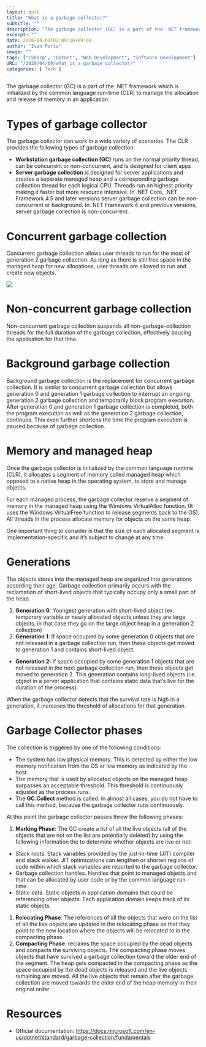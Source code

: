 ```yaml
---
layout: post
title: "What is a garbage collector?"
subtitle: ""
description: "The garbage collector (GC) is a part of the .NET framework which is initialized by the common language run-time (CLR) to manage the allocation and release of memory in an application..."
excerpt: ""
date: 2020-04-09T02:09:16+09:00
author: "Ivan Porta"
image: ""
tags: ["CSharp", "Dotnet", "Web Development", "Software Development"]
URL: "/2020/04/09/what_is_a_garbage_collector/"
categories: [ Tech ]
---
```


The garbage collector (GC) is a part of the .NET framework which is initialized by the common language run-time (CLR) to manage the allocation and release of memory in an application.


# Types of garbage collector

The garbage collector can work in a wide variety of scenarios. The CLR provides the following types of garbage collection:

- **Workstation garbage collection (GC)** runs on the normal priority thread, can be concurrent or non-concurrent, and is designed for client apps
- **Server garbage collection** is designed for server applications and creates a separate managed heap and a corresponding garbage collection thread for each logical CPU. Threads run on highest priority making it faster but more resource intensive. In .NET Core, .NET Framework 4.5 and later versions server garbage collection can be non-concurrent or background. In .NET Framework 4 and previous versions, server garbage collection is non-concurrent.


# Concurrent garbage collection

Concurrent garbage collection allows user threads to run for the most of generation 2 garbage collection. As long as there is still free space in the managed heap for new allocations, user threads are allowed to run and create new objects.

![](</images/what_is_a_garbage_collector/1.png>)


# Non-concurrent garbage collection

Non-concurrent garbage collection suspends all non-garbage-collection threads for the full duration of the garbage collection, effectively pausing the application for that time.


# Background garbage collection

Background garbage collection is the replacement for concurrent garbage collection. It is similar to concurrent garbage collection but allows generation 0 and generation 1 garbage collection to interrupt an ongoing generation 2 garbage collection and temporarily block program execution. After generation 0 and generation 1 garbage collection is completed, both the program execution as well as the generation 2 garbage collection, continues. This even further shortens the time the program execution is paused because of garbage collection.


# Memory and managed heap

Once the garbage collector is initialized by the common language runtime (CLR), it allocates a segment of memory called managed heap which opposed to a native heap in the operating system, to store and manage objects.

For each managed process, the garbage collector reserve a segment of memory in the managed heap using the Windows VirtualAlloc function. (It uses the Windows VirtualFree function to release segments back to the OS). All threads in the process allocate memory for objects on the same heap.

One important thing to consider is that the size of each allocated segment is implementation-specific and it’s subject to change at any time.


# Generations

The objects stores into the managed heap are organized into generations according their age. Garbage collection primarily occurs with the reclamation of short-lived objects that typically occupy only a small part of the heap.

1. **Generation 0**: Youngest generation with short-lived object (ex. temporary variable or newly allocated objects unless they are large objects, in that case they go on the large object heap in a generation 2 collection)
2. **Generation 1**: If space occupied by some generation 0 objects that are not released in a garbage collection run, then these objects get moved to generation 1 and contains short-lived object.

- **Generation 2:** If space occupied by some generation 1 objects that are not released in the next garbage collection run, then these objects get moved to generation 2. This generation contains long-lived objects (i.e. object in a server application that contains static data that’s live for the duration of the process).

When the garbage collector detects that the survival rate is high in a generation, it increases the threshold of allocations for that generation.


# Garbage Collector phases

The collection is triggered by one of the following conditions:

- The system has low physical memory. This is detected by either the low memory notification from the OS or low memory as indicated by the host.
- The memory that is used by allocated objects on the managed heap surpasses an acceptable threshold. This threshold is continuously adjusted as the process runs.
- The **GC.Collect** method is called. In almost all cases, you do not have to call this method, because the garbage collector runs continuously.

At this point the garbage collector passes throw the following phases:

1. **Marking Phase**: The GC create a list of all the live objects (all of the objects that are not on the list are potentially deleted) by using the following information the to determine whether objects are live or not:

- Stack roots. Stack variables provided by the just-in-time (JIT) compiler and stack walker. JIT optimizations can lengthen or shorten regions of code within which stack variables are reported to the garbage collector.
- Garbage collection handles. Handles that point to managed objects and that can be allocated by user code or by the common language run-time.
- Static data. Static objects in application domains that could be referencing other objects. Each application domain keeps track of its static objects.

1. **Relocating Phase**: The references of all the objects that were on the list of all the live objects are updated in the relocating phase so that they point to the new location where the objects will be relocated to in the compacting phase.
2. **Compacting Phase**: reclaims the space occupied by the dead objects and compacts the surviving objects. The compacting phase moves objects that have survived a garbage collection toward the older end of the segment. The heap gets compacted in the compacting phase as the space occupied by the dead objects is released and the live objects remaining are moved. All the live objects that remain after the garbage collection are moved towards the older end of the heap memory in their original order


# Resources

- Official documentation: <https://docs.microsoft.com/en-us/dotnet/standard/garbage-collection/fundamentals>
